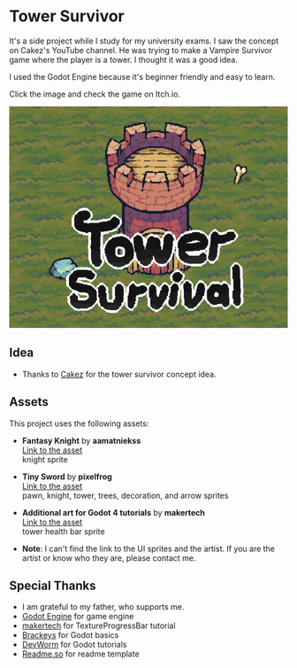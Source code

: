 # Tower Survivor

It's a side project while I study for my university exams. I saw the concept on Cakez's YouTube channel. He was trying to make a Vampire Survivor game where the player is a tower. I thought it was a good idea.

I used the Godot Engine because it's beginner friendly and easy to learn.

Click the image and check the game on Itch.io.

[![Tower Survivor](https://raw.githubusercontent.com/yusufirfan/tower-survivor/main/thumbfrepo.png)](https://kurakigame.itch.io/tower-survivor)

## Idea

- Thanks to [Cakez](https://www.youtube.com/watch?v=2H9KERSYS4E) for the tower survivor concept idea.

## Assets
This project uses the following assets:

- **Fantasy Knight** by **aamatniekss**  
  [Link to the asset](https://aamatniekss.itch.io/fantasy-knight-free-pixelart-animated-character)  
  knight sprite
  

- **Tiny Sword** by **pixelfrog**  
  [Link to the asset](https://pixelfrog-assets.itch.io/tiny-swords)  
  pawn, knight, tower, trees, decoration, and arrow sprites


- **Additional art for Godot 4 tutorials** by **makertech**  
  [Link to the asset](https://makertech.itch.io/additional-art-for-godot-4-tutorial)  
  tower health bar sprite

- **Note**: I can't find the link to the UI sprites and the artist. If you are the artist or know who they are, please contact me.
  
## Special Thanks

- I am grateful to my father, who supports me.
- [Godot Engine](https://godotengine.org/) for game engine
- [makertech](https://www.youtube.com/watch?v=UEJcUnq2dfU) for TextureProgressBar tutorial
- [Brackeys](https://www.youtube.com/@Brackeys) for Godot basics
- [DevWorm](https://www.youtube.com/@dev-worm) for Godot tutorials
- [Readme.so](https://readme.so) for readme template
